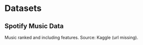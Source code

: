 # Datasets

## Spotify Music Data

Music ranked and including features. Source: Kaggle (url missing).
